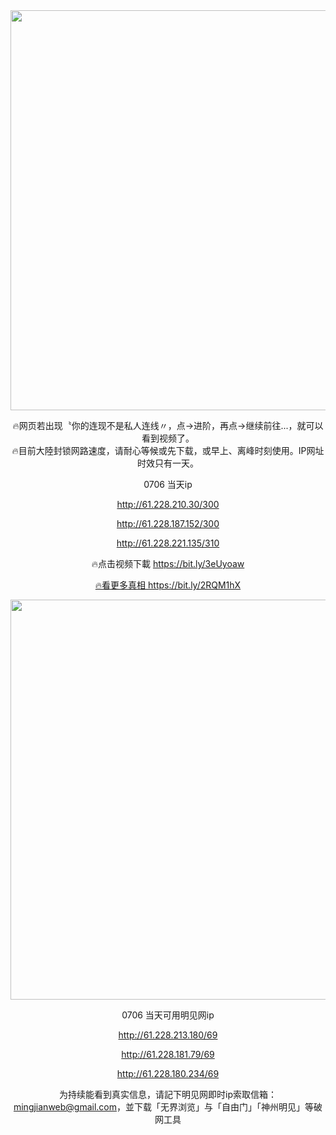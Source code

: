 <div align="center"><a href="http://61.228.191.30/300"><IMG SRC="https://github.com/gofanben/gm/blob/master/img-2/swspip.jpg" width=640></a>

🔥网页若出现〝你的连现不是私人连线〃，点→进阶，再点→继续前往...，就可以看到视频了。<br>
🔥目前大陸封锁网路速度，请耐心等候或先下载，或早上、离峰时刻使用。IP网址时效只有一天。
 
 0706 当天ip
 
http://61.228.210.30/300

http://61.228.187.152/300

http://61.228.221.135/310

🔥点击视频下載 https://bit.ly/3eUyoaw

<div align=center><a href="http://61.228.180.234/69"> 🔥看更多真相 https://bit.ly/2RQM1hX </a></div><p>
 
<div align="center"><a href="http://61.228.191.202/69"><IMG SRC="https://github.com/gofanben/gm/blob/master/img-2/minjen.jpg" width=640></a>
 
0706 当天可用明见网ip

http://61.228.213.180/69

http://61.228.181.79/69

http://61.228.180.234/69

为持续能看到真实信息，请記下明见网即时ip索取信箱：mingjianweb@gmail.com，並下载「无界浏览」与「自由门」「神州明见」等破网工具



